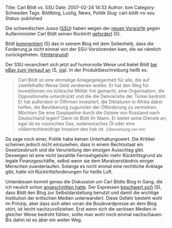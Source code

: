 Title: Carl Bildt vs. SSU
Date: 2007-02-24 14:33
Author: tom
Category: Schweden
Tags: Bildtblog, Lustig, News, Politik
Slug: carl-bildt-vs-ssu
Status: published

Die schwedischen Jusos ([SSU](http://www.ssu.se/)) haben wegen der
[neuen
Vorwürfe](http://www.fiket.de/2007/02/21/carl-bildt-der-kriegslobbyist/)
gegen Außenminister Carl Bildt seinen Rücktritt
[gefordert](http://www.politikerbloggen.se/2007/02/22/1123/) (S).

Bildt [kommentiert](http://carlbildt.wordpress.com/2007/02/22/avgatt/)
(S) das in seinem Blog mit dem Seitenheib, dass die Forderung ja nicht
einmal von der SSU-Vorsitzenden kam, die sei nämlich zurückgetreten.
([Hintergrund](http://www.fiket.de/2006/12/16/anna-sjoedin-tritt-zurueck/))

Der SSU revanchiert sich jetzt auf humorvolle Weise und bietet Bildt
[bei eBay zum Verkauf an](http://www.ebay.se/viItem?ItemId=250087324500)
(S,
[via](http://gudmundson.blogspot.com/2007/02/kul-ssu-sljer-bildt-p-ebay.html)).
In der Produktbeschreibung heißt es:

> Carl Bildt ist eine einmalige Anlagegelegenheit für alle, die auf
> zweifelhafte Weise Geld verdienen wollen. Er hat den Weg für
> Investitionen ins türkische Militär frei gemacht, eine Organisation,
> die Oppositionelle unterdrückt und die die Demokratie der Türkei
> bedroht. Er hat außerdem in Ölfirmen investiert, die Diktaturen in
> Afrika dabei helfen, die Bevölkerung zugunsten der Ölförderung zu
> vertreiben. Möchten Sie eine Gaspipeline durch die Ostsee von Russland
> nach Deutschland legen? Dann ist Bildt ihr Mann. Er bietet seine
> Dienste an, egal ob es russisches Gas, sudanesisches Öl oder eine
> völkerrechtswidrige Invasion des Irak ist. <small>(Übersetzung von
> mir)</small>

Da sage noch einer, Politik habe keinen Unterhaltungswert. Die Kritiker
scheinen jedoch nicht einzusehen, dass in einem Rechtsstaat ein
Gesetzesbruch und die Verurteilung den einzigen Ausschlag gibt. Deswegen
ist eine nicht bezahlte Fernsehgebühr mehr Rücktrittsgrund als legale
Finanzgeschäfte, selbst wenn sie dem Moralverständnis einiger Menschen
zuwiderlaufen. Solange es nicht einmal eine rechtliche Anklage gibt,
halte ich Rücktrittsforderungen für heiße Luft.

Unterdessen kommt genau die Diskussion um Carl Bildts Blog in Gang, die
ich neulich schon [angeschnitten
hatte](http://www.fiket.de/2007/02/05/carl-bildts-blog/). Der Expressen
[beschwert sich](http://expressen.se/index.jsp?a=891209) (S), dass Bildt
den Blog zur Selbstdarstellung benutzt und damit die wichtige
Institution der kritischen Medien unterwandert. Diese Gefahr besteht
wohl im Prinzip, aber dass sich allen voran die Boulevardpresse an dem
Blog stört, ist leicht nachzuvollziehen. Erst wenn sich die seriösen
Medien in gleicher Weise bedroht fühlen, sollte man wohl noch einmal
nachschauen. Bis dahin ist es aber ein weiter Weg.

